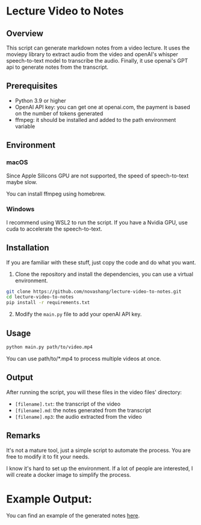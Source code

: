 # Lecture Video to Notes

## Overview

This script can generate markdown notes from a video lecture. It uses the moviepy library to extract audio from the video and openAI's whisper speech-to-text model to transcribe the audio. Finally, it use openai's GPT api to generate notes from the transcript.

## Prerequisites

- Python 3.9 or higher
- OpenAI API key: you can get one at openai.com, the payment is based on the number of tokens generated
- ffmpeg: it should be installed and added to the path environment variable

## Environment

### macOS

Since Apple Silicons GPU are not supported, the speed of speech-to-text maybe slow.

You can install ffmpeg using homebrew.

### Windows

I recommend using WSL2 to run the script. If you have a Nvidia GPU, use cuda to accelerate the speech-to-text.

## Installation

If you are familiar with these stuff, just copy the code and do what you want.

1. Clone the repository and install the dependencies, you can use a virtual environment.

```bash
git clone https://github.com/novashang/lecture-video-to-notes.git
cd lecture-video-to-notes
pip install -r requirements.txt
```

2. Modify the `main.py` file to add your openAI API key.

## Usage

```bash
python main.py path/to/video.mp4
```

You can use path/to/*.mp4 to process multiple videos at once.

## Output

After running the script, you will these files in the video files' directory:

- `[filename].txt`: the transcript of the video
- `[filename].md`: the notes generated from the transcript
- `[filename].mp3`: the audio extracted from the video

## Remarks

It's not a mature tool, just a simple script to automate the process. You are free to modify it to fit your needs.

I know it's hard to set up the environment. If a lot of people are interested, I will create a docker image to simplify the process.


# Example Output:

You can find an example of the generated notes [here](./examples/CEE226-2020-10.md).
